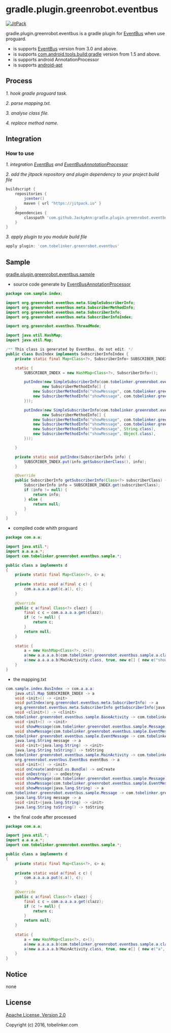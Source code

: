 # gradle.plugin.greenrobot.eventbus
[![JitPack](https://jitpack.io/v/JackyAnn/gradle.plugin.greenrobot.eventbus.svg)](https://jitpack.io/#JackyAnn/gradle.plugin.greenrobot.eventbus)

gradle.plugin.greenrobot.eventbus is a gradle plugin for [EventBus](https://github.com/greenrobot/EventBus) when use proguard.
* is supports [EventBus](https://github.com/greenrobot/EventBus) version from 3.0 and above.
* is supports [com.android.tools.build:gradle](https://bintray.com/android/android-tools/com.android.tools.build.gradle) version from 1.5 and above.
* is supports android AnnotationProcessor
* is supports [android-apt](https://bitbucket.org/hvisser/android-apt)


## Process
*1. hook gradle proguard task.*

*2. parse mapping.txt.*

*3. analyse class file.*

*4. replace method name.*

## Integration

### How to use
*1. integration [EventBus](https://github.com/greenrobot/EventBus) and [EventBusAnnotationProcessor](https://github.com/greenrobot/EventBus/tree/master/EventBusAnnotationProcessor)*

*2. add the jitpack repository and plugin dependency to your project build file*
```gradle
buildscript {
    repositories {
        jcenter()
        maven { url "https://jitpack.io" }
    }
    dependencies {
        classpath 'com.github.JackyAnn:gradle.plugin.greenrobot.eventbus:v1.0'
    }
}
```

*3. apply plugin to you module build file*
```gradle
apply plugin: 'com.tobelinker.greenrobot.eventbus'
```

## Sample
[gradle.plugin.greenrobot.eventbus.sample](https://github.com/JackyAnn/gradle.plugin.greenrobot.eventbus.sample)

* source code generate by [EventBusAnnotationProcessor](https://github.com/greenrobot/EventBus/tree/master/EventBusAnnotationProcessor) 

```java
package com.sample.index;

import org.greenrobot.eventbus.meta.SimpleSubscriberInfo;
import org.greenrobot.eventbus.meta.SubscriberMethodInfo;
import org.greenrobot.eventbus.meta.SubscriberInfo;
import org.greenrobot.eventbus.meta.SubscriberInfoIndex;

import org.greenrobot.eventbus.ThreadMode;

import java.util.HashMap;
import java.util.Map;

/** This class is generated by EventBus, do not edit. */
public class BusIndex implements SubscriberInfoIndex {
    private static final Map<Class<?>, SubscriberInfo> SUBSCRIBER_INDEX;

    static {
        SUBSCRIBER_INDEX = new HashMap<Class<?>, SubscriberInfo>();

        putIndex(new SimpleSubscriberInfo(com.tobelinker.greenrobot.eventbus.sample.BaseActivity.class, true,
                new SubscriberMethodInfo[] {
            new SubscriberMethodInfo("showMessage", com.tobelinker.greenrobot.eventbus.sample.Message.class),
            new SubscriberMethodInfo("showMessage", com.tobelinker.greenrobot.eventbus.sample.EventMessage.class),
        }));

        putIndex(new SimpleSubscriberInfo(com.tobelinker.greenrobot.eventbus.sample.MainActivity.class, true,
                new SubscriberMethodInfo[] {
            new SubscriberMethodInfo("showMessage", com.tobelinker.greenrobot.eventbus.sample.Message.class),
            new SubscriberMethodInfo("showMessage", com.tobelinker.greenrobot.eventbus.sample.EventMessage.class),
            new SubscriberMethodInfo("showMessage", String.class),
            new SubscriberMethodInfo("showMessage", Object.class),
        }));

    }

    private static void putIndex(SubscriberInfo info) {
        SUBSCRIBER_INDEX.put(info.getSubscriberClass(), info);
    }

    @Override
    public SubscriberInfo getSubscriberInfo(Class<?> subscriberClass) {
        SubscriberInfo info = SUBSCRIBER_INDEX.get(subscriberClass);
        if (info != null) {
            return info;
        } else {
            return null;
        }
    }
}
```


* compiled code whith proguard

```java
package com.a.a;

import java.util.*;
import a.a.a.a.*;
import com.tobelinker.greenrobot.eventbus.sample.*;

public class a implements d
{
    private static final Map<Class<?>, c> a;
    
    private static void a(final c c) {
        com.a.a.a.a.put(c.a(), c);
    }
    
    @Override
    public c a(final Class<?> clazz) {
        final c c = com.a.a.a.a.get(clazz);
        if (c != null) {
            return c;
        }
        return null;
    }
    
    static {
        a = new HashMap<Class<?>, c>();
        a(new a.a.a.a.b(com.tobelinker.greenrobot.eventbus.sample.a.class, true, new e[] { new e("showMessage", com.tobelinker.greenrobot.eventbus.sample.c.class), new e("showMessage", b.class) }));
        a(new a.a.a.a.b(MainActivity.class, true, new e[] { new e("showMessage", com.tobelinker.greenrobot.eventbus.sample.c.class), new e("showMessage", b.class), new e("showMessage", String.class), new e("showMessage", Object.class) }));
    }
}

```

* the mapping.txt

```java
com.sample.index.BusIndex -> com.a.a.a:
    java.util.Map SUBSCRIBER_INDEX -> a
    void <init>() -> <init>
    void putIndex(org.greenrobot.eventbus.meta.SubscriberInfo) -> a
    org.greenrobot.eventbus.meta.SubscriberInfo getSubscriberInfo(java.lang.Class) -> a
    void <clinit>() -> <clinit>
com.tobelinker.greenrobot.eventbus.sample.BaseActivity -> com.tobelinker.greenrobot.eventbus.sample.a:
    void <init>() -> <init>
    void showMessage(com.tobelinker.greenrobot.eventbus.sample.Message) -> a
    void showMessage(com.tobelinker.greenrobot.eventbus.sample.EventMessage) -> a
com.tobelinker.greenrobot.eventbus.sample.EventMessage -> com.tobelinker.greenrobot.eventbus.sample.b:
    java.lang.String message -> a
    void <init>(java.lang.String) -> <init>
    java.lang.String toString() -> toString
com.tobelinker.greenrobot.eventbus.sample.MainActivity -> com.tobelinker.greenrobot.eventbus.sample.MainActivity:
    org.greenrobot.eventbus.EventBus eventBus -> a
    void <init>() -> <init>
    void onCreate(android.os.Bundle) -> onCreate
    void onDestroy() -> onDestroy
    void showMessage(com.tobelinker.greenrobot.eventbus.sample.Message) -> a
    void showMessage(com.tobelinker.greenrobot.eventbus.sample.EventMessage) -> a
    void showMessage(java.lang.String) -> a
com.tobelinker.greenrobot.eventbus.sample.Message -> com.tobelinker.greenrobot.eventbus.sample.c:
    java.lang.String message -> a
    void <init>(java.lang.String) -> <init>
    java.lang.String toString() -> toString
```

* the final code after processed


```java
package com.a.a;

import java.util.*;
import a.a.a.a.*;
import com.tobelinker.greenrobot.eventbus.sample.*;

public class a implements d
{
    private static final Map<Class<?>, c> a;
    
    private static void a(final c c) {
        com.a.a.a.a.put(c.a(), c);
    }
    
    @Override
    public c a(final Class<?> clazz) {
        final c c = com.a.a.a.a.get(clazz);
        if (c != null) {
            return c;
        }
        return null;
    }
    
    static {
        a = new HashMap<Class<?>, c>();
        a(new a.a.a.a.b(com.tobelinker.greenrobot.eventbus.sample.a.class, true, new e[] { new e("a", com.tobelinker.greenrobot.eventbus.sample.c.class), new e("a", b.class) }));
        a(new a.a.a.a.b(MainActivity.class, true, new e[] { new e("a", com.tobelinker.greenrobot.eventbus.sample.c.class), new e("a", b.class), new e("a", String.class), new e("showMessage", Object.class) }));
    }
}
```

## Notice
none

## License

[Apache License, Version 2.0](http://www.apache.org/licenses/LICENSE-2.0.html)

Copyright (c) 2016, tobelinker.com
